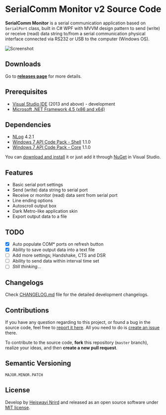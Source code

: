 # SerialComm Monitor v2 Source Code

**SerialComm Monitor** is a serial communication application based on `SerialPort` class, built in C# WPF with MVVM design pattern to send (write) or receive (read) data string to/from a serial communication physical interface connected via RS232 or USB to the computer (Windows OS).

![Screenshot](http://i.imgur.com/eSRqhDP.png)

## Downloads

Go to [**releases page**](https://github.com/heiswayi/SerialComm/releases) for more details.

## Prerequisites

- [Visual Studio IDE](https://www.visualstudio.com/en-us/downloads/download-visual-studio-vs.aspx) (2013 and above) - development
- [Microsoft .NET Framework 4.5 (x86 and x64)](https://www.microsoft.com/en-us/download/details.aspx?id=30653)

## Dependencies

- [NLog](http://nlog-project.org/) 4.2.1
- [Windows 7 API Code Pack - Shell](https://www.nuget.org/packages/Windows7APICodePack-Shell/) 1.1.0
- [Windows 7 API Code Pack - Core](https://www.nuget.org/packages/Windows7APICodePack-Core/) 1.1.0

You can [download and install](http://nlog-project.org/download) it or just add it through [NuGet](https://www.nuget.org/profiles/jkowalski) in Visual Studio.

## Features

- Basic serial port settings
- Send (write) data string to serial port
- Receive or monitor (read) data sent from serial port
- Line ending options
- Autoscroll output box
- Dark Metro-like application skin
- Export output data to a file

## TODO

- [x] Auto populate COM* ports on refresh button
- [x] Ability to save output data into a text file
- [ ] Add more settings; Handshake, CTS and DSR
- [ ] Ability to send data within interval time set
- [ ] _Still thinking..._

## Changelogs

Check [CHANGELOG.md](CHANGELOG.md) file for the detailed development changelogs.

## Contributions

If you have any question regarding to this project, or found a bug in the source code, feel free to [report it here](https://github.com/heiswayi/SerialComm/issues). All you need to do is [create an issue](https://github.com/heiswayi/SerialComm/issues/new) there.

To contribute to the source code, **fork** this repository (`master` branch), realize your ideas, and then **create a new pull request**.

## Semantic Versioning

```
MAJOR.MINOR.PATCH
```

## License

Develop by [Heiswayi Nrird](http://heiswayi.github.io) and released as an open source software under [MIT license](LICENSE.md).
